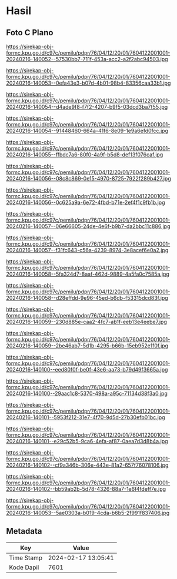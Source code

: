 # Hasil

## Foto C Plano

https://sirekap-obj-formc.kpu.go.id/c97c/pemilu/pdpr/76/04/12/20/01/7604122001001-20240216-140052--57530bb7-711f-453a-acc2-a2f2abc94503.jpg

https://sirekap-obj-formc.kpu.go.id/c97c/pemilu/pdpr/76/04/12/20/01/7604122001001-20240216-140053--0efa43e3-b07d-4b01-98b4-83356caa33b1.jpg

https://sirekap-obj-formc.kpu.go.id/c97c/pemilu/pdpr/76/04/12/20/01/7604122001001-20240216-140054--d4ade9f8-f7f2-4207-b9f5-03dcd3ba7f55.jpg

https://sirekap-obj-formc.kpu.go.id/c97c/pemilu/pdpr/76/04/12/20/01/7604122001001-20240216-140054--91448460-664a-41f6-8e09-1e9a6efd0fcc.jpg

https://sirekap-obj-formc.kpu.go.id/c97c/pemilu/pdpr/76/04/12/20/01/7604122001001-20240216-140055--ffbdc7a6-80f0-4a9f-b5d8-def13f076caf.jpg

https://sirekap-obj-formc.kpu.go.id/c97c/pemilu/pdpr/76/04/12/20/01/7604122001001-20240216-140056--08c8c869-0e15-4970-8725-7922f289b427.jpg

https://sirekap-obj-formc.kpu.go.id/c97c/pemilu/pdpr/76/04/12/20/01/7604122001001-20240216-140056--0c625a9a-6e72-4fbd-b71e-2ef4f1c9fb1b.jpg

https://sirekap-obj-formc.kpu.go.id/c97c/pemilu/pdpr/76/04/12/20/01/7604122001001-20240216-140057--06e66605-24de-4e6f-b9b7-da2bbc11c886.jpg

https://sirekap-obj-formc.kpu.go.id/c97c/pemilu/pdpr/76/04/12/20/01/7604122001001-20240216-140057--f31fc643-c56a-4239-8974-3e8acef6e0a2.jpg

https://sirekap-obj-formc.kpu.go.id/c97c/pemilu/pdpr/76/04/12/20/01/7604122001001-20240216-140058--5fa324d7-8aaf-462d-9889-4a5fa0c7585a.jpg

https://sirekap-obj-formc.kpu.go.id/c97c/pemilu/pdpr/76/04/12/20/01/7604122001001-20240216-140058--d28effdd-9e96-45ed-b6db-f53315dcd83f.jpg

https://sirekap-obj-formc.kpu.go.id/c97c/pemilu/pdpr/76/04/12/20/01/7604122001001-20240216-140059--230d885e-caa2-4fc7-ab1f-eeb13e4eebe7.jpg

https://sirekap-obj-formc.kpu.go.id/c97c/pemilu/pdpr/76/04/12/20/01/7604122001001-20240216-140059--2be46ab7-5d1b-4295-b66b-15eb952e1f0f.jpg

https://sirekap-obj-formc.kpu.go.id/c97c/pemilu/pdpr/76/04/12/20/01/7604122001001-20240216-140100--eed80f0f-be0f-43e6-aa73-b79d49f3665a.jpg

https://sirekap-obj-formc.kpu.go.id/c97c/pemilu/pdpr/76/04/12/20/01/7604122001001-20240216-140100--29aac1c8-5370-498a-a95c-71134d38f3a0.jpg

https://sirekap-obj-formc.kpu.go.id/c97c/pemilu/pdpr/76/04/12/20/01/7604122001001-20240216-140101--5953f212-31e7-4f70-9d5d-27b30efb01bc.jpg

https://sirekap-obj-formc.kpu.go.id/c97c/pemilu/pdpr/76/04/12/20/01/7604122001001-20240216-140101--e29c52b5-9ca6-4efa-af87-0aea7d3d8b4a.jpg

https://sirekap-obj-formc.kpu.go.id/c97c/pemilu/pdpr/76/04/12/20/01/7604122001001-20240216-140102--cf9a346b-306e-443e-81a2-657f76078106.jpg

https://sirekap-obj-formc.kpu.go.id/c97c/pemilu/pdpr/76/04/12/20/01/7604122001001-20240216-140102--bb59ab2b-5d78-4326-88a7-1e6f4fdeff7e.jpg

https://sirekap-obj-formc.kpu.go.id/c97c/pemilu/pdpr/76/04/12/20/01/7604122001001-20240216-140053--5ae0303a-b019-4cda-b6b5-2f991f837406.jpg


## Metadata

| Key        | Value               |
| ---------- | ------------------- |
| Time Stamp | 2024-02-17 13:05:41 |
| Kode Dapil | 7601                |



